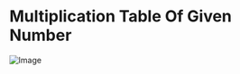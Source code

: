 # Multiplication Table Of Given Number
![Image](https://github.com/pknatic/Android/tree/master/project_3/project_3.svg)
